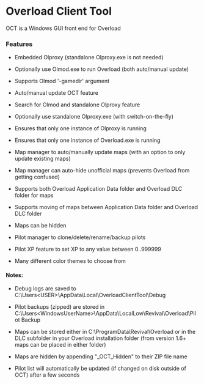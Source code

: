 # Overload Client Tool

OCT is a Windows GUI front end for Overload

### Features

- Embedded Olproxy (standalone Olproxy.exe is not needed)

- Optionally use Olmod.exe to run Overload (both auto/manual update)

- Supports Olmod '-gamedir' argument

- Auto/manual update OCT feature

- Search for Olmod and standalone Olproxy feature 

- Optionally use standalone Olproxy.exe (with switch-on-the-fly)

- Ensures that only one instance of Olproxy is running

- Ensures that only one instance of Overload.exe is running

- Map manager to auto/manually update maps (with an option to only update existing maps)

- Map manager can auto-hide unofficial maps (prevents Overload from getting confused)

- Supports both Overload Application Data folder and Overload DLC folder for maps

- Supports moving of maps between Application Data folder and Overload DLC folder

- Maps can be hidden

- Pilot manager to clone/delete/rename/backup pilots

- Pilot XP feature to set XP to any value between 0..999999

- Many different color themes to choose from

#### Notes:

- Debug logs are saved to C:\Users\<USER>\AppData\Local\OverloadClientTool\Debug

- Pilot backups (zipped) are stored in C:\Users\<WindowsUserName>\AppData\LocalLow\Revival\Overload\Pilot Backup

- Maps can be stored either in C:\ProgramData\Revival\Overload or in the DLC subfolder in your Overload installation folder (from version 1.6+ maps can be placed in either folder)

- Maps are hidden by appending "_OCT_Hidden" to their ZIP file name

- Pilot list will automatically be updated (if changed on disk outside of OCT) after a few seconds
